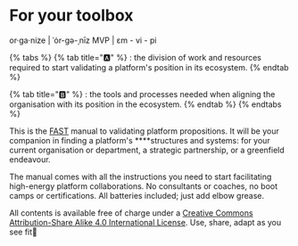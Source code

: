 # For your toolbox

or·​ga·​nize \|  ˈȯr-gə-ˌnīz MVP \| ɛm - vi - pi

{% tabs %}
{% tab title="🅰️" %}
: the division of work and resources required to start validating a platform's position in its ecosystem.
{% endtab %}

{% tab title="🅱️" %}
: the tools and processes needed when aligning the organisation with its position in the ecosystem.
{% endtab %}
{% endtabs %}

This is the [FAST](https://futuring-architectures.com/) manual to validating platform propositions. It will be your companion in finding a platform's ****structures and systems: for your current organisation or department, a strategic partnership, or a greenfield endeavour. 

The manual comes with all the instructions you need to start facilitating high-energy platform collaborations. No consultants or coaches, no boot camps or certifications. All batteries included; just add elbow grease.

All contents is available free of charge under a [Creative Commons Attribution-Share Alike 4.0 International License](https://creativecommons.org/licenses/by-sa/4.0/). Use, share, adapt as you see fit👊

